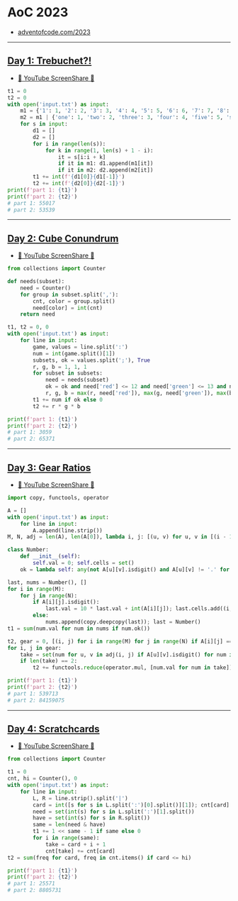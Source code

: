 # AoC 2023
* [adventofcode.com/2023](https://adventofcode.com/2023)

---

## [Day 1: Trebuchet?!](https://adventofcode.com/2023/day/1)
* [🎨 YouTube ScreenShare 👀](https://www.youtube.com/watch?v=PWZwvm19qoQ)

```python
t1 = 0
t2 = 0
with open('input.txt') as input:
    m1 = {'1': 1, '2': 2, '3': 3, '4': 4, '5': 5, '6': 6, '7': 7, '8': 8, '9': 9}
    m2 = m1 | {'one': 1, 'two': 2, 'three': 3, 'four': 4, 'five': 5, 'six': 6, 'seven': 7, 'eight': 8, 'nine': 9}
    for s in input:
        d1 = []
        d2 = []
        for i in range(len(s)):
            for k in range(1, len(s) + 1 - i):
                it = s[i:i + k]
                if it in m1: d1.append(m1[it])
                if it in m2: d2.append(m2[it])
        t1 += int(f'{d1[0]}{d1[-1]}')
        t2 += int(f'{d2[0]}{d2[-1]}')
print(f'part 1: {t1}')
print(f'part 2: {t2}')
# part 1: 55017
# part 2: 53539
```

---

## [Day 2: Cube Conundrum](https://adventofcode.com/2023/day/2)

* [🎨 YouTube ScreenShare 👀](https://www.youtube.com/watch?v=upnpeBNr7p0)

```python
from collections import Counter

def needs(subset):
    need = Counter()
    for group in subset.split(','):
        cnt, color = group.split()
        need[color] = int(cnt)
    return need

t1, t2 = 0, 0
with open('input.txt') as input:
    for line in input:
        game, values = line.split(':')
        num = int(game.split()[1])
        subsets, ok = values.split(';'), True
        r, g, b = 1, 1, 1
        for subset in subsets:
            need = needs(subset)
            ok = ok and need['red'] <= 12 and need['green'] <= 13 and need['blue'] <= 14
            r, g, b = max(r, need['red']), max(g, need['green']), max(b, need['blue'])
        t1 += num if ok else 0
        t2 += r * g * b

print(f'part 1: {t1}')
print(f'part 2: {t2}')
# part 1: 3059
# part 2: 65371
```

---

## [Day 3: Gear Ratios](https://adventofcode.com/2023/day/3)

* [🎨 YouTube ScreenShare 👀](https://www.youtube.com/watch?v=0c697p_l3_g)

```python
import copy, functools, operator

A = []
with open('input.txt') as input:
    for line in input:
        A.append(line.strip())
M, N, adj = len(A), len(A[0]), lambda i, j: [(u, v) for u, v in [(i - 1, j - 1), (i - 1, j), (i - 1, j + 1), (i, j + 1), (i + 1, j + 1), (i + 1, j), (i + 1, j - 1), (i, j - 1)] if 0 <= u < M and 0 <= v < N]

class Number:
    def __init__(self):
        self.val = 0; self.cells = set()
    ok = lambda self: any(not A[u][v].isdigit() and A[u][v] != '.' for i, j in self.cells for u, v in adj(i, j))

last, nums = Number(), []
for i in range(M):
    for j in range(N):
        if A[i][j].isdigit():
            last.val = 10 * last.val + int(A[i][j]); last.cells.add((i, j))
        else:
            nums.append(copy.deepcopy(last)); last = Number()
t1 = sum(num.val for num in nums if num.ok())

t2, gear = 0, [(i, j) for i in range(M) for j in range(N) if A[i][j] == '*']
for i, j in gear:
    take = set(num for u, v in adj(i, j) if A[u][v].isdigit() for num in nums if (u, v) in num.cells)
    if len(take) == 2:
        t2 += functools.reduce(operator.mul, [num.val for num in take])

print(f'part 1: {t1}')
print(f'part 2: {t2}')
# part 1: 539713
# part 2: 84159075
```

---

## [Day 4: Scratchcards](https://adventofcode.com/2023/day/4)

* [🎨 YouTube ScreenShare 👀](https://www.youtube.com/watch?v=PDMwycgQ9uo)

```python
from collections import Counter

t1 = 0
cnt, hi = Counter(), 0
with open('input.txt') as input:
    for line in input:
        L, R = line.strip().split('|')
        card = int([s for s in L.split(':')[0].split()][1]); cnt[card] += 1; hi = max(hi, card)
        need = set(int(s) for s in L.split(':')[1].split())
        have = set(int(s) for s in R.split())
        same = len(need & have)
        t1 += 1 << same - 1 if same else 0
        for i in range(same):
            take = card + i + 1
            cnt[take] += cnt[card]
t2 = sum(freq for card, freq in cnt.items() if card <= hi)

print(f'part 1: {t1}')
print(f'part 2: {t2}')
# part 1: 25571
# part 2: 8805731
```
